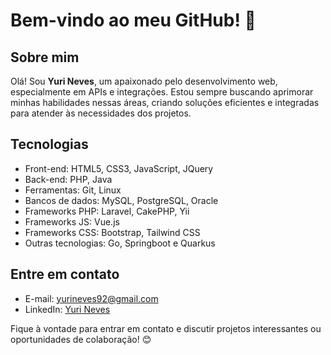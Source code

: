# Bem-vindo ao meu GitHub! 👋

## Sobre mim
Olá! Sou **Yuri Neves**, um apaixonado pelo desenvolvimento web, especialmente em APIs e integrações. Estou sempre buscando aprimorar minhas habilidades nessas áreas, criando soluções eficientes e integradas para atender às necessidades dos projetos.

## Tecnologias
- Front-end: HTML5, CSS3, JavaScript, JQuery
- Back-end: PHP, Java
- Ferramentas: Git, Linux
- Bancos de dados: MySQL, PostgreSQL, Oracle
- Frameworks PHP: Laravel, CakePHP, Yii
- Frameworks JS: Vue.js
- Frameworks CSS: Bootstrap, Tailwind CSS
- Outras tecnologias: Go, Springboot e Quarkus

## Entre em contato
- E-mail: [yurineves92@gmail.com](mailto:yurineves92@gmail.com)
- LinkedIn: [Yuri Neves](https://www.linkedin.com/in/yuri-neves-555b44aa/)

Fique à vontade para entrar em contato e discutir projetos interessantes ou oportunidades de colaboração! 😊
